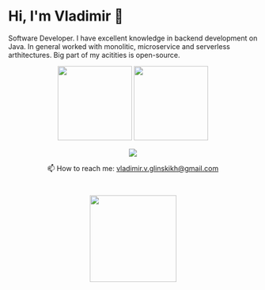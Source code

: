 # Hi, I'm Vladimir 👋
Software Developer. I have excellent knowledge in backend development on Java.
In general worked with monolitic, microservice and serverless arthitectures. Big part of my acitities is open-source.

<p align='center'>
   <a href="https://github-readme-stats.vercel.app/api?username=vladimirGlinskikh&show_icons=true&count_private=true"><img
           height=150
           src="https://github-readme-stats.vercel.app/api?username=vladimirGlinskikh&show_icons=true&count_private=true"/></a>
   <a href="https://github.com/vladimirGlinskikh/github-readme-stats"><img height=150
                                                                  src="https://github-readme-stats.vercel.app/api/top-langs/?username=vladimirGlinskikh&layout=compact"/></a>
</p>

<p align='center'>
   <a href="https://t.me/VladimirGlinskikh">
       <img src="https://img.shields.io/badge/Telegram-2CA5E0?style=for-the-badge&logo=telegram&logoColor=white"/>
   </a>
<p align='center'>
📫 How to reach me: <a href='mailto:vladimir.v.glinskikh@gmail.com'>vladimir.v.glinskikh@gmail.com</a>
</p>

<div align="center" style="margin: 40px 0">
   <a href="https://github.com/vladimirGlinskikh/github-profile-views-counter">
       <img width="175px" src="https://komarev.com/ghpvc/?username=vladimirGlinskikh&color=DE002D">
   </a>
</div>

